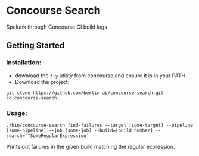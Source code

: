 # Concourse Search

Spelunk through Concourse CI build logs

## Getting Started

### Installation:

* download the `fly` utility from concourse and ensure it is in your PATH
* Download the project:

```
git clone https://github.com/berlin-ab/concourse-search.git
cd concourse-search;
```

### Usage:

```
./bin/concourse-search find-failures --target [some-target] --pipeline [some-pipeline] --job [some-job] --build=[build number] --search='^SomeRegularExpression'
```

Prints out failures in the given build matching the regular expression.

